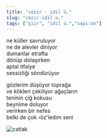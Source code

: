 ```yaml
---
title: "cezir - idil ü."
slug: "cezir-idil.u."
tags: ["şiir", "idil ü.","sayı:on"]
---
```


ne küller savruluyor  
ne de alevler diniyor\
dumanlar etrafta\
dönüp dolaşırken\
aptal itfaiye\
sessizliği söndürüyor

gözlerim düşüyor toprağa\
ve kökleri çekiliyor ağaçların\
teninin çiğ kokusu\
beynime doluyor\
verirken bir nefes\
belki de çok ‹öz'ledim seni



![catlak](/img/catlak.jpg)

